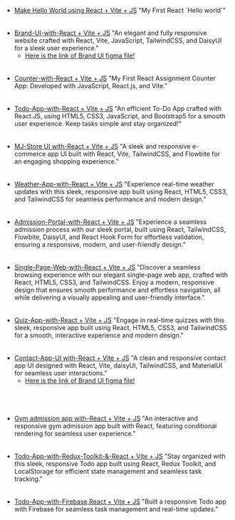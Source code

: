 <ul>
<li>
            <a href="https://react-introduction-ultra.netlify.app/">Make Hello World using React + Vite + JS</a><span>
                "My First React `Hello world`"</span>
        </li><br /> <br />
<li>
            <a href="https://brand-ui-main.netlify.app/">Brand-UI-with-React + Vite + JS</a><span> "An elegant and fully
                responsive website crafted with React, Vite, JavaScript, TailwindCSS, and DaisyUI for a sleek user
                experience."</span>
            <ul>
                <li><a
                        href="https://www.figma.com/design/rephrU2FVgN8MFz6XhnP51/Learn-React-with-10-Projects?node-id=0-1&t=XckDJatXC7T4KoGv-0">Here
                        is the link of Brand UI figma file!</a></li><br /> <br />
            </ul>
        </li>
        <li>
            <a href="https://num-counter-with-react.netlify.app/">Counter-with-React + Vite + JS</a><span> "My First
                React Assignment Counter App: Developed with JavaScript, React.js, and Vite."</span>
        </li><br /> <br />
        <li>
            <a href="https://todo-app-with-react-and-vite.netlify.app/">Todo-App-with-React + Vite + JS</a><span> "An
                efficient To-Do App crafted with React.JS, using HTML5, CSS3, JavaScript, and Bootstrap5 for a smooth
                user experience. Keep tasks simple and stay organized!"</span>
        </li><br /> <br />
        <li>
            <a href="https://mj-store-ultra.netlify.app/">MJ-Store UI with-React + Vite + JS</a><span> "A sleek and responsive e-commerce app UI built with React, Vite, TailwindCSS, and Flowbite for an engaging shopping experience."</span>
        </li>
        <br /> <br />
        <li>
            <a href="https://weather-app-ultra.netlify.app/">Weather-App-with-React + Vite + JS</a><span> "Experience real-time weather updates with this sleek, responsive app built using React, HTML5, CSS3, and TailwindCSS for seamless performance and modern design."</span>
        </li>
        <br /> <br />
<li>
            <a href="https://admission-portal-react.netlify.app/">Admission-Portal-with-React + Vite + JS</a><span> "Experience a seamless admission process with our sleek portal, built using React, TailwindCSS, Flowbite, DaisyUI, and React Hook Form for effortless validation, ensuring a responsive, modern, and user-friendly design."</span>
        </li><br /> <br />
        <li>
            <a href="https://single-page-web-site.netlify.app/">Single-Page-Web-with-React + Vite + JS</a><span> "Discover a seamless browsing experience with our elegant single-page web app, crafted with React, HTML5, CSS3, and TailwindCSS. Enjoy a modern, responsive design that ensures smooth performance and effortless navigation, all while delivering a visually appealing and user-friendly interface."</span>
        </li><br /> <br />
        <li>
            <a href="https://quiz-app-with-reactjs.netlify.app/">Quiz-App-with-React + Vite + JS</a><span> "Engage in real-time quizzes with this sleek, responsive app built using React, HTML5, CSS3, and TailwindCSS for a smooth, interactive experience and modern design."</span>
        </li><br /> <br />
        <li>
            <a href="https://contact-app-ui.netlify.app/">Contact-App-UI with-React + Vite + JS</a><span> "A clean and responsive contact app UI designed with React, Vite, daisyUI, TailwindCSS, and MaterialUI for seamless user interactions."</span>
            <ul>
                <li><a
                        href="https://www.figma.com/file/rephrU2FVgN8MFz6XhnP51/Learn-React-with-10-Projects?type=design&node-id=2-5&t=HfzxeipioOu1jOmh-0">Here
                        is the link of Brand UI figma file!</a></li><br /> <br />
            </ul>
        </li>
        <br /> <br />
        <li>
            <a href="https://gym-admission.netlify.app/">Gym admission app with-React + Vite + JS</a><span> "An interactive and responsive gym admission app built with React, featuring conditional rendering for seamless user experience."</span>
        </li>
        <br /> <br />
        <li>
            <a href="https://todo-app-with-redux-main.netlify.app/">Todo-App-with-Redux-Toolkit-&-React + Vite + JS</a><span> "Stay organized with this sleek, responsive Todo app built using React, Redux Toolkit, and LocalStorage for efficient state management and seamless task tracking."</span>
        </li>
        <br /> <br />
        <li>
            <a href="https://todo-app-firebase-1221.web.app/">Todo-App-with-Firebase,React + Vite + JS</a><span> "Built a responsive Todo app with Firebase for seamless task management and real-time updates."</span>
        </li><br /> <br />
    </ul>
